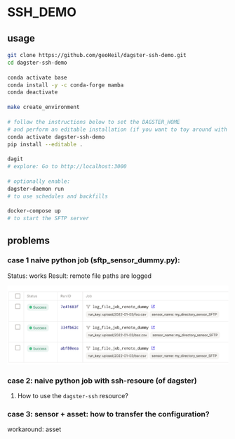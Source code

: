 # SSH_DEMO

## usage

```bash
git clone https://github.com/geoHeil/dagster-ssh-demo.git
cd dagster-ssh-demo

conda activate base
conda install -y -c conda-forge mamba
conda deactivate

make create_environment

# follow the instructions below to set the DAGSTER_HOME
# and perform an editable installation (if you want to toy around with this dummy pipeline)
conda activate dagster-ssh-demo
pip install --editable .

dagit
# explore: Go to http://localhost:3000

# optionally enable:
dagster-daemon run
# to use schedules and backfills

docker-compose up
# to start the SFTP server
```

## problems

### case 1 naive python job (sftp_sensor_dummy.py):

Status: works
Result: remote file paths are logged

![](img/Sensor__my_directory_sensor_SFTP.png)

### case 2: naive python job with ssh-resoure (of dagster)

1. How to use the `dagster-ssh` resource?

### case 3: sensor + asset: how to transfer the configuration?

workaround: asset

